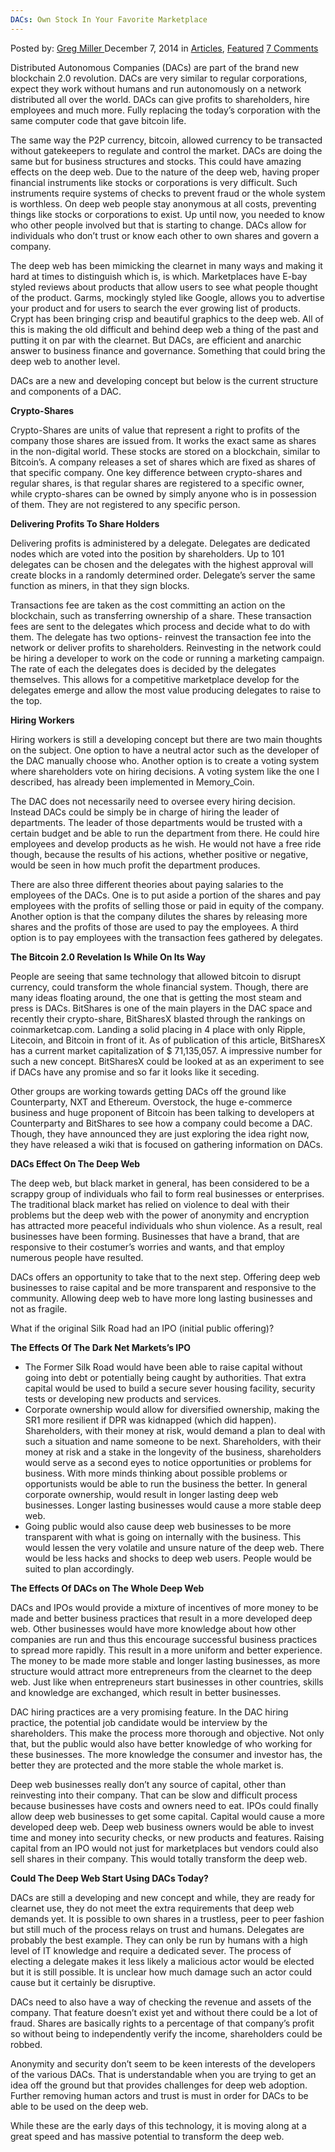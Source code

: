 ```yaml
---
DACs: Own Stock In Your Favorite Marketplace
---
```

<article class="post-listing post-7083 post type-post status-publish format-standard has-post-thumbnail hentry category-articles category-deepdot-news tag-dacs tag-favorite tag-marketplace tag-stock">
    <div class="post-inner">
    <p class="post-meta">
    <span>Posted by: <a href="https://www.deepdotweb.com/author/gregmiller/" title="">Greg Miller </a></span>
    <span>December 7, 2014</span>
    <span>in <a href="https://www.deepdotweb.com/category/articles/" rel="category tag">Articles</a>, <a href="https://www.deepdotweb.com/category/deepdot-news/" rel="category tag">Featured</a></span>
    <span><a href="https://www.deepdotweb.com/2014/12/07/dacs-stock-favorite-marketplace/#comments">7 Comments</a></span>
    </p>
    <div class="clear"></div>
    <div class="entry">
    <p>Distributed Autonomous Companies (DACs) are part of the brand new blockchain 2.0 revolution. DACs are very similar to regular corporations, expect they work without humans and run autonomously on a network distributed all over the world. DACs can give profits to shareholders, hire employees and much more. Fully replacing the today&#8217;s corporation with the same computer code that gave bitcoin life.</p>
    <p>The same way the P2P currency, bitcoin, allowed currency to be transacted without gatekeepers to regulate and control the market. DACs are doing the same but for business structures and stocks. This could have amazing effects on the deep web. Due to the nature of the deep web, having proper financial instruments like stocks or corporations is very difficult. Such instruments require systems of checks to prevent fraud or the whole system is worthless. On deep web people stay anonymous at all costs, preventing things like stocks or corporations to exist. Up until now, you needed to know who other people involved but that is starting to change. DACs allow for individuals who don&#8217;t trust or know each other to own shares and govern a company.</p>
    <p>The deep web has been mimicking the clearnet in many ways and making it hard at times to distinguish which is, is which. Marketplaces have E-bay styled reviews about products that allow users to see what people thought of the product. Garms, mockingly styled like Google, allows you to advertise your product and for users to search the ever growing list of products. Crypt has been bringing crisp and beautiful graphics to the deep web. All of this is making the old difficult and behind deep web a thing of the past and putting it on par with the clearnet. But DACs, are efficient and anarchic answer to business finance and governance. Something that could bring the deep web to another level.</p>
    <p>DACs are a new and developing concept but below is the current structure and components of a DAC.</p>
    <p><strong>Crypto-Shares</strong></p>
    <p>Crypto-Shares are units of value that represent a right to profits of the company those shares are issued from. It works the exact same as shares in the non-digital world. These stocks are stored on a blockchain, similar to Bitcoin&#8217;s. A company releases a set of shares which are fixed as shares of that specific company. One key difference between crypto-shares and regular shares, is that regular shares are registered to a specific owner, while crypto-shares can be owned by simply anyone who is in possession of them. They are not registered to any specific person.</p>
    <p><strong>Delivering Profits To Share Holders</strong></p>
    <p>Delivering profits is administered by a delegate. Delegates are dedicated nodes which are voted into the position by shareholders. Up to 101 delegates can be chosen and the delegates with the highest approval will create blocks in a randomly determined order. Delegate&#8217;s server the same function as miners, in that they sign blocks.</p>
    <p>Transactions fee are taken as the cost committing an action on the blockchain, such as transferring ownership of a share. These transaction fees are sent to the delegates which process and decide what to do with them. The delegate has two options- reinvest the transaction fee into the network or deliver profits to shareholders. Reinvesting in the network could be hiring a developer to work on the code or running a marketing campaign. The rate of each the delegates does is decided by the delegates themselves. This allows for a competitive marketplace develop for the delegates emerge and allow the most value producing delegates to raise to the top.</p>
    <p><strong>Hiring Workers</strong></p>
    <p>Hiring workers is still a developing concept but there are two main thoughts on the subject. One option to have a neutral actor such as the developer of the DAC manually choose who. Another option is to create a voting system where shareholders vote on hiring decisions. A voting system like the one I described, has already been implemented in Memory_Coin.</p>
    <p>The DAC does not necessarily need to oversee every hiring decision. Instead DACs could be simply be in charge of hiring the leader of departments. The leader of those departments would be trusted with a certain budget and be able to run the department from there. He could hire employees and develop products as he wish. He would not have a free ride though, because the results of his actions, whether positive or negative, would be seen in how much profit the department produces.</p>
    <p>There are also three different theories about paying salaries to the employees of the DACs. One is to put aside a portion of the shares and pay employees with the profits of selling those or paid in equity of the company. Another option is that the company dilutes the shares by releasing more shares and the profits of those are used to pay the employees. A third option is to pay employees with the transaction fees gathered by delegates.</p>
    <p><strong>The Bitcoin 2.0 Revelation Is While On Its Way</strong></p>
    <p>People are seeing that same technology that allowed bitcoin to disrupt currency, could transform the whole financial system. Though, there are many ideas floating around, the one that is getting the most steam and press is DACs. BitShares is one of the main players in the DAC space and recently their crypto-share, BitSharesX blasted through the rankings on coinmarketcap.com. Landing a solid placing in 4 place with only Ripple, Litecoin, and Bitcoin in front of it. As of publication of this article, BitSharesX has a current market capitalization of $ 71,135,057. A impressive number for such a new concept. BitSharesX could be looked at as an experiment to see if DACs have any promise and so far it looks like it seceding.</p>
    <p>Other groups are working towards getting DACs off the ground like Counterparty, NXT and Ethereum. Overstock, the huge e-commerce business and huge proponent of Bitcoin has been talking to developers at Counterparty and BitShares to see how a company could become a DAC. Though, they have announced they are just exploring the idea right now, they have released a wiki that is focused on gathering information on DACs.</p>
    <p><strong>DACs Effect On The Deep Web</strong></p>
    <p>The deep web, but black market in general, has been considered to be a scrappy group of individuals who fail to form real businesses or enterprises. The traditional black market has relied on violence to deal with their problems but the deep web with the power of anonymity and encryption has attracted more peaceful individuals who shun violence. As a result, real businesses have been forming. Businesses that have a brand, that are responsive to their costumer&#8217;s worries and wants, and that employ numerous people have resulted.</p>
    <p>DACs offers an opportunity to take that to the next step. Offering deep web businesses to raise capital and be more transparent and responsive to the community. Allowing deep web to have more long lasting businesses and not as fragile.</p>
    <p>What if the original Silk Road had an IPO (initial public offering)?</p>
    <p><strong>The Effects Of The Dark Net Markets&#8217;s IPO</strong></p>
    <ul>
    <li>The Former Silk Road would have been able to raise capital without going into debt or potentially being caught by authorities. That extra capital would be used to build a secure sever housing facility, security tests or developing new products and services.</li>
    <li>Corporate ownership would allow for diversified ownership, making the SR1 more resilient if DPR was kidnapped (which did happen). Shareholders, with their money at risk, would demand a plan to deal with such a situation and name someone to be next. Shareholders, with their money at risk and a stake in the longevity of the business, shareholders would serve as a second eyes to notice opportunities or problems for business. With more minds thinking about possible problems or opportunists would be able to run the business the better. In general corporate ownership, would result in longer lasting deep web businesses. Longer lasting businesses would cause a more stable deep web.</li>
    <li>Going public would also cause deep web businesses to be more transparent with what is going on internally with the business. This would lessen the very volatile and unsure nature of the deep web. There would be less hacks and shocks to deep web users. People would be suited to plan accordingly.</li>
    </ul>
    <p><strong>The Effects Of DACs on The Whole Deep Web</strong></p>
    <p>DACs and IPOs would provide a mixture of incentives of more money to be made and better business practices that result in a more developed deep web. Other businesses would have more knowledge about how other companies are run and thus this encourage successful business practices to spread more rapidly. This result in a more uniform and better experience. The money to be made more stable and longer lasting businesses, as more structure would attract more entrepreneurs from the clearnet to the deep web. Just like when entrepreneurs start businesses in other countries, skills and knowledge are exchanged, which result in better businesses.</p>
    <p>DAC hiring practices are a very promising feature. In the DAC hiring practice, the potential job candidate would be interview by the shareholders. This make the process more thorough and objective. Not only that, but the public would also have better knowledge of who working for these businesses. The more knowledge the consumer and investor has, the better they are protected and the more stable the whole market is.</p>
    <p>Deep web businesses really don&#8217;t any source of capital, other than reinvesting into their company. That can be slow and difficult process because businesses have costs and owners need to eat. IPOs could finally allow deep web businesses to get some capital. Capital would cause a more developed deep web. Deep web business owners would be able to invest time and money into security checks, or new products and features. Raising capital from an IPO would not just for marketplaces but vendors could also sell shares in their company. This would totally transform the deep web.</p>
    <p><strong>Could The Deep Web Start Using DACs Today?</strong></p>
    <p>DACs are still a developing and new concept and while, they are ready for clearnet use, they do not meet the extra requirements that deep web demands yet. It is possible to own shares in a trustless, peer to peer fashion but still much of the process relays on trust and humans. Delegates are probably the best example. They can only be run by humans with a high level of IT knowledge and require a dedicated sever. The process of electing a delegate makes it less likely a malicious actor would be elected but it is still possible. It is unclear how much damage such an actor could cause but it certainly be disruptive.</p>
    <p>DACs need to also have a way of checking the revenue and assets of the company. That feature doesn&#8217;t exist yet and without there could be a lot of fraud. Shares are basically rights to a percentage of that company&#8217;s profit so without being to independently verify the income, shareholders could be robbed.</p>
    <p>Anonymity and security don&#8217;t seem to be keen interests of the developers of the various DACs. That is understandable when you are trying to get an idea off the ground but that provides challenges for deep web adoption. Further removing human actors and trust is must in order for DACs to be able to be used on the deep web.</p>
    <p>While these are the early days of this technology, it is moving along at a great speed and has massive potential to transform the deep web.</p>
    </div>
    <span style="display:none"><a href="https://www.deepdotweb.com/tag/dacs/" rel="tag">dacs</a> <a href="https://www.deepdotweb.com/tag/favorite/" rel="tag">favorite</a> <a href="https://www.deepdotweb.com/tag/marketplace/" rel="tag">marketplace</a> <a href="https://www.deepdotweb.com/tag/stock/" rel="tag">stock</a></span> <span style="display:none" class="updated">2014-12-07</span>
    <div style="display:none" class="vcard author" itemprop="author" itemscope itemtype="http://schema.org/Person"><strong class="fn" itemprop="name"><a href="https://www.deepdotweb.com/author/gregmiller/" title="Posts by Greg Miller" rel="author">Greg Miller</a></strong></div>
    </div>
</article>

